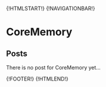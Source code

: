 {!HTMLSTART!}
{!NAVIGATIONBAR!}

# CoreMemory 

## Posts

There is no post for CoreMemory yet...

{!FOOTER!}
{!HTMLEND!}
